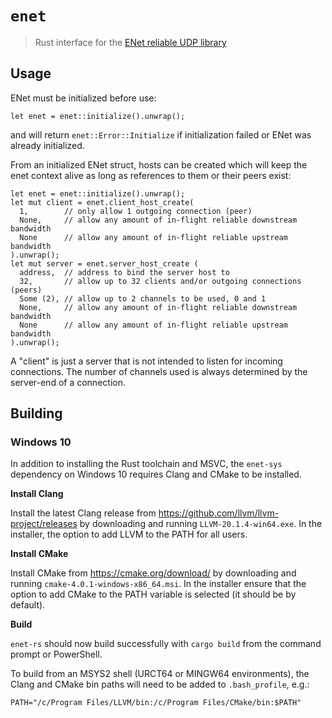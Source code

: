 # `enet`

> Rust interface for the [ENet reliable UDP library](http://enet.bespin.org/)

## Usage

ENet must be initialized before use:
```
let enet = enet::initialize().unwrap();
```
and will return `enet::Error::Initialize` if initialization failed or ENet
was already initialized.

From an initialized ENet struct, hosts can be created which will keep the enet
context alive as long as references to them or their peers exist:
```
let enet = enet::initialize().unwrap();
let mut client = enet.client_host_create(
  1,        // only allow 1 outgoing connection (peer)
  None,     // allow any amount of in-flight reliable downstream bandwidth
  None      // allow any amount of in-flight reliable upstream bandwidth
).unwrap();
let mut server = enet.server_host_create (
  address,  // address to bind the server host to
  32,       // allow up to 32 clients and/or outgoing connections (peers)
  Some (2), // allow up to 2 channels to be used, 0 and 1
  None,     // allow any amount of in-flight reliable downstream bandwidth
  None      // allow any amount of in-flight reliable upstream bandwidth
).unwrap();
```

A "client" is just a server that is not intended to listen for incoming
connections. The number of channels used is always determined by the server-end
of a connection.

## Building

### Windows 10

In addition to installing the Rust toolchain and MSVC, the `enet-sys` dependency
on Windows 10 requires Clang and CMake to be installed.

**Install Clang**

Install the latest Clang release from
<https://github.com/llvm/llvm-project/releases> by downloading and running
`LLVM-20.1.4-win64.exe`. In the installer, the option to add LLVM to the PATH
for all users.

**Install CMake**

Install CMake from <https://cmake.org/download/> by downloading and running
`cmake-4.0.1-windows-x86_64.msi`. In the installer ensure that the option to add
CMake to the PATH variable is selected (it should be by default).

**Build**

`enet-rs` should now build successfully with `cargo build` from the command
prompt or PowerShell.

To build from an MSYS2 shell (URCT64 or MINGW64 environments), the Clang and
CMake bin paths will need to be added to `.bash_profile`, e.g.:
```
PATH="/c/Program Files/LLVM/bin:/c/Program Files/CMake/bin:$PATH"
```
